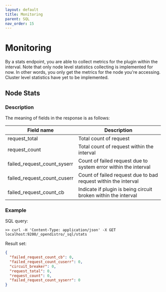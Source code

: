 ```yaml
---
layout: default
title: Monitoring
parent: SQL
nav_order: 15
---
```


# Monitoring

By a stats endpoint, you are able to collect metrics for the plugin
within the interval. Note that only node level statistics collecting is
implemented for now. In other words, you only get the metrics for the
node you're accessing. Cluster level statistics have yet to be
implemented.

## Node Stats

### Description

The meaning of fields in the response is as follows:

|                 Field name|                                                    Description|
| ------------------------- | ------------------------------------------------------------- |
|              request_total|                                         Total count of request|
|              request_count|                     Total count of request within the interval|
|failed_request_count_syserr|Count of failed request due to system error within the interval|
|failed_request_count_cuserr| Count of failed request due to bad request within the interval|
|    failed_request_count_cb| Indicate if plugin is being circuit broken within the interval|


### Example

SQL query:

```console
>> curl -H 'Content-Type: application/json' -X GET localhost:9200/_opendistro/_sql/stats
```

Result set:

```json
{
  "failed_request_count_cb": 0,
  "failed_request_count_cuserr": 0,
  "circuit_breaker": 0,
  "request_total": 0,
  "request_count": 0,
  "failed_request_count_syserr": 0
}
```
